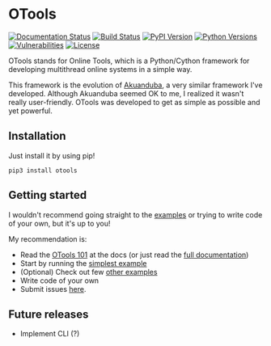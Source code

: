 # OTools

[![Documentation Status](https://readthedocs.org/projects/otools/badge/?version=latest)](https://otools.readthedocs.io/en/latest/?badge=latest)
[![Build Status](https://travis-ci.org/gabriel-milan/otools.svg?branch=master)](https://travis-ci.org/gabriel-milan/otools)
[![PyPI Version](https://img.shields.io/pypi/v/otools)](https://pypi.org/project/otools/)
[![Python Versions](https://img.shields.io/pypi/pyversions/otools)](https://github.com/gabriel-milan/otools)
[![Vulnerabilities](https://img.shields.io/snyk/vulnerabilities/github/gabriel-milan/otools)](https://snyk.io/test/github/gabriel-milan/otools)
[![License](https://img.shields.io/github/license/gabriel-milan/otools)](https://github.com/gabriel-milan/otools/blob/master/LICENSE)

OTools stands for Online Tools, which is a Python/Cython framework for developing multithread online systems in a simple way.

This framework is the evolution of [Akuanduba](https://github.com/gabriel-milan/Akuanduba), a very similar framework I've developed.
Although Akuanduba seemed OK to me, I realized it wasn't really user-friendly. OTools was developed to get as simple as possible
and yet powerful.

## Installation

Just install it by using pip!

```
pip3 install otools
```

## Getting started

I wouldn't recommend going straight to the [examples](https://github.com/gabriel-milan/otools/tree/master/examples) or trying to write code of your own,
but it's up to you!

My recommendation is:

* Read the [OTools 101](https://otools.readthedocs.io/en/latest/#otools-101) at the docs (or just read the [full documentation](https://otools.readthedocs.io/en/latest))
* Start by running the [simplest example](https://github.com/gabriel-milan/otools/tree/master/examples/simple_example)
* (Optional) Check out few [other examples](https://github.com/gabriel-milan/otools/tree/master/examples)
* Write code of your own
* Submit issues [here](https://github.com/gabriel-milan/otools/issues).

## Future releases

* Implement CLI (?)